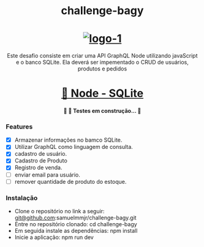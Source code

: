 <h1 align="center">challenge-bagy</h1>

<h1 align="center">  
<a href="https://imgbb.com/"><img src="https://i.ibb.co/CHgwPh7/logo-1.png" alt="logo-1" border="0"></a></h1>

<p align="center">Este desafio consiste em criar uma API GraphQL Node utilizando javaScript e o banco SQLite. Ela deverá ser impementado o CRUD de usuários, produtos e pedidos</p>

<h1 align="center">
    <a href="https://pt-br.reactjs.org/">🔗 Node - SQLite </a>
</h1>

<h4 align="center"> 
	🚧  🚀 Testes em construção...  🚧
</h4>

### Features

- [x] Armazenar informações no bamco SQLite.
- [x] Utilizar GraphQL como linguagem de consulta.
- [x] cadastro de usuário.
- [x] Cadastro de Produto
- [x] Registro de venda.
- [ ] enviar email para usuário.
- [ ] remover quantidade de produto do estoque. 

### Instalação

- Clone o repositório no link a seguir: git@github.com:samuelmmjr/challenge-bagy.git
- Entre no repositório clonado: cd  challenge-bagy
- Em seguida instale as dependências: npm install
- Inicie a aplicação: npm run dev

